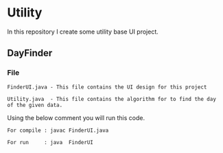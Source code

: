# Utility

In this repository I create some utility base UI project.

## DayFinder

### File
```
FinderUI.java - This file contains the UI design for this project

Utility.java  - This file contains the algorithm for to find the day of the given data.
```

Using the below comment you will run this code.

```
For compile : javac FinderUI.java

For run     : java  FinderUI
```
